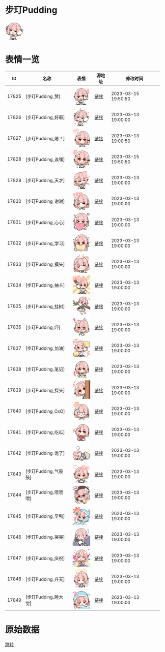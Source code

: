 # 步玎Pudding

<img src="./cover.png" height="60" alt="cover" />

# 表情一览

|ID|名称|表情|源地址|修改时间|
|----|----|----|----|----|
|17825|[步玎Pudding_赞]|<img src="./pic/017825_%5B步玎Pudding_赞%5D.png" height="60" alt="赞"/>|[链接](https://i0.hdslb.com/bfs/garb/0c163ce3d3a979747d442dfa9179214f268eef05.png)|2023-03-15 19:50:50|
|17826|[步玎Pudding_好耶]|<img src="./pic/017826_%5B步玎Pudding_好耶%5D.png" height="60" alt="好耶"/>|[链接](https://i0.hdslb.com/bfs/garb/ab83120fc40f4820fa1f8ed3fee0348969a4918f.png)|2023-03-13 19:00:00|
|17827|[步玎Pudding_嗯？]|<img src="./pic/017827_%5B步玎Pudding_嗯？%5D.png" height="60" alt="嗯？"/>|[链接](https://i0.hdslb.com/bfs/garb/b7c30d035b057940a211394cf0ee604b6d7fb070.png)|2023-03-13 19:00:50|
|17828|[步玎Pudding_诶嘿]|<img src="./pic/017828_%5B步玎Pudding_诶嘿%5D.png" height="60" alt="诶嘿"/>|[链接](https://i0.hdslb.com/bfs/garb/4c005edd2eafbc852007f3494f2e715e80d4a8e3.png)|2023-03-15 19:50:50|
|17829|[步玎Pudding_天才]|<img src="./pic/017829_%5B步玎Pudding_天才%5D.png" height="60" alt="天才"/>|[链接](https://i0.hdslb.com/bfs/garb/532f10865235f4797a828a3abeca29879073ab81.png)|2023-03-13 19:00:00|
|17830|[步玎Pudding_谢谢]|<img src="./pic/017830_%5B步玎Pudding_谢谢%5D.png" height="60" alt="谢谢"/>|[链接](https://i0.hdslb.com/bfs/garb/f9bc528da027d50751278ffc2e8ca93729f88360.png)|2023-03-13 19:00:00|
|17831|[步玎Pudding_心心]|<img src="./pic/017831_%5B步玎Pudding_心心%5D.png" height="60" alt="心心"/>|[链接](https://i0.hdslb.com/bfs/garb/e06c95f6a53345f9ab647ee53f40cf2f1265be27.png)|2023-03-13 19:00:00|
|17832|[步玎Pudding_学习]|<img src="./pic/017832_%5B步玎Pudding_学习%5D.png" height="60" alt="学习"/>|[链接](https://i0.hdslb.com/bfs/garb/684404f19437eb6681c29658a213a42da95d14a4.png)|2023-03-13 19:00:00|
|17833|[步玎Pudding_摸头]|<img src="./pic/017833_%5B步玎Pudding_摸头%5D.png" height="60" alt="摸头"/>|[链接](https://i0.hdslb.com/bfs/garb/74098c03d15aff0676cfa0cf302753ae6fa9d0d4.png)|2023-03-13 19:00:00|
|17834|[步玎Pudding_抽卡]|<img src="./pic/017834_%5B步玎Pudding_抽卡%5D.png" height="60" alt="抽卡"/>|[链接](https://i0.hdslb.com/bfs/garb/1a45587395b181edc72f8f134d8ec0562952ecf8.png)|2023-03-13 19:00:00|
|17835|[步玎Pudding_挂树]|<img src="./pic/017835_%5B步玎Pudding_挂树%5D.png" height="60" alt="挂树"/>|[链接](https://i0.hdslb.com/bfs/garb/619329aee9d335d01a9c88e5d6f19465881918c2.png)|2023-03-13 19:00:00|
|17836|[步玎Pudding_吓]|<img src="./pic/017836_%5B步玎Pudding_吓%5D.png" height="60" alt="吓"/>|[链接](https://i0.hdslb.com/bfs/garb/55c519bb644241a7949192f2c3d93cc762b2f233.png)|2023-03-13 19:00:00|
|17837|[步玎Pudding_加油]|<img src="./pic/017837_%5B步玎Pudding_加油%5D.png" height="60" alt="加油"/>|[链接](https://i0.hdslb.com/bfs/garb/8d2c08dc95fa4e52080e25522bb9be7f2ac33cfe.png)|2023-03-13 19:00:00|
|17838|[步玎Pudding_笔记]|<img src="./pic/017838_%5B步玎Pudding_笔记%5D.png" height="60" alt="笔记"/>|[链接](https://i0.hdslb.com/bfs/garb/50f07537c75a6ababb681b6008e4bbe5b83d1062.png)|2023-03-13 19:00:00|
|17839|[步玎Pudding_探头]|<img src="./pic/017839_%5B步玎Pudding_探头%5D.png" height="60" alt="探头"/>|[链接](https://i0.hdslb.com/bfs/garb/443e201a633578416f8990804510c63f2288c985.png)|2023-03-13 19:00:00|
|17840|[步玎Pudding_OxO]|<img src="./pic/017840_%5B步玎Pudding_OxO%5D.png" height="60" alt="OxO"/>|[链接](https://i0.hdslb.com/bfs/garb/5126c08b6ca021a13650b9e949dc9901442570a0.png)|2023-03-13 19:00:00|
|17841|[步玎Pudding_吃瓜]|<img src="./pic/017841_%5B步玎Pudding_吃瓜%5D.png" height="60" alt="吃瓜"/>|[链接](https://i0.hdslb.com/bfs/garb/3bf257702f1809baae5da99d315f91251526f02f.png)|2023-03-13 19:00:00|
|17842|[步玎Pudding_饱了]|<img src="./pic/017842_%5B步玎Pudding_饱了%5D.png" height="60" alt="饱了"/>|[链接](https://i0.hdslb.com/bfs/garb/4e36af5bf052aa7600d37a7bd8f8abbcd60b3ac4.png)|2023-03-13 19:00:00|
|17843|[步玎Pudding_气鼓鼓]|<img src="./pic/017843_%5B步玎Pudding_气鼓鼓%5D.png" height="60" alt="气鼓鼓"/>|[链接](https://i0.hdslb.com/bfs/garb/f3f1dbf074cc9c33638ab0cb22a3f1442fd2847c.png)|2023-03-13 19:00:00|
|17844|[步玎Pudding_喂喂喂]|<img src="./pic/017844_%5B步玎Pudding_喂喂喂%5D.png" height="60" alt="喂喂喂"/>|[链接](https://i0.hdslb.com/bfs/garb/11379a1515b45096795cccbc30487557c78e4f5f.png)|2023-03-13 19:00:00|
|17845|[步玎Pudding_早鸭]|<img src="./pic/017845_%5B步玎Pudding_早鸭%5D.png" height="60" alt="早鸭"/>|[链接](https://i0.hdslb.com/bfs/garb/c929a28f42dfebd8cf8906731ad72df6a87eccc4.png)|2023-03-13 19:00:00|
|17846|[步玎Pudding_哭哭]|<img src="./pic/017846_%5B步玎Pudding_哭哭%5D.png" height="60" alt="哭哭"/>|[链接](https://i0.hdslb.com/bfs/garb/563d447ae9080fc614159795cf1a86132e0d60c8.png)|2023-03-13 19:00:00|
|17847|[步玎Pudding_庆祝]|<img src="./pic/017847_%5B步玎Pudding_庆祝%5D.png" height="60" alt="庆祝"/>|[链接](https://i0.hdslb.com/bfs/garb/b1091a87100c2a3d49f9ec3db2a161cd1b10b8ba.png)|2023-03-13 19:00:00|
|17848|[步玎Pudding_升天]|<img src="./pic/017848_%5B步玎Pudding_升天%5D.png" height="60" alt="升天"/>|[链接](https://i0.hdslb.com/bfs/garb/51ad8c26dc1afcdb13ec07acd5828eb0e3d2a373.png)|2023-03-13 19:00:00|
|17849|[步玎Pudding_睡大觉]|<img src="./pic/017849_%5B步玎Pudding_睡大觉%5D.png" height="60" alt="睡大觉"/>|[链接](https://i0.hdslb.com/bfs/garb/b2a25d99f4e067950577f36e874c0f5215b59d15.png)|2023-03-13 19:00:00|

# 原始数据

[跳转](./raw.json)

